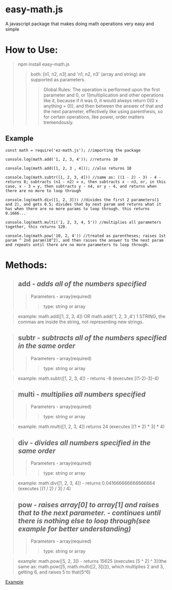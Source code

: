 # easy-math.js
A javascript package that makes doing math operations very easy and simple
# How to Use: 
>npm install easy-math.js
>>both: [n1, n2, n3] and 'n1, n2, n3' (array and string) are supported as parameters.
>>>Global Rules: The operation is performed upon the first parameter and 0, or 1(multiplication and other operations like it, because if it was 0, it would always return 0(0 x anything = 0)), and then between the answer of that and the next parameter, effectively like using parenthesis, so for certain operations, like power, order matters tremendously.
## Example
```
const math = require('ez-math.js'); //importing the package

console.log(math.add('1, 2, 3, 4')); //returns 10

console.log(math.add([1, 2, 3 , 4])); //also returns 10

console.log(math.subtr([1, 2, 3, 4])) //same as: ((1 - 2) - 3) - 4 - returns 8; subtracts (n1 - n2) = x, then subtracts x - n3, or, in this case, x - 3 = y, then subtracts y - n4, or y - 4, and returns when there are no more to loop through

console.log(math.div([1, 2, 3])) //divides the first 2 parameters(1 and 2), and gets 0.5; divides that by next param and returns what it has when there are no more params to loop through. this returns 0.1666...

console.log(math.multi('1, 2, 3, 4, 5')) //multiplies all parameters together, this returns 120.

console.log(math.pow('10, 2, 4')) //treated as parentheses; raises 1st param ^ 2nd param(10^2), and then raises the answer to the next param and repeats until there are no more parameters to loop through.
```
# Methods: 
> ## __add__ _- adds all of the numbers specified_
>>Parameters - array(required)
>>>type: string or array

>example: math.add([1, 2, 3, 4]) OR math.add('1, 2, 3 ,4') 1 STRING, the commas are inside the string, not representing new strings.

> ## __subtr__ - _subtracts all of the numbers specified in the same order_
>>Parameters - array(required)
>>>type: string or array

>example: math.subtr([1, 2, 3, 4]) - returns -8 (executes [(1-2)-3]-4)

> ## __multi__ - _multiplies all numbers specified_
>>Parameters - array(required)
>>>type: string or array

>example: math.multi([1, 2, 3, 4]) returns 24 (executes [(1 * 2) * 3] * 4)

> ## __div__ - _divides all numbers specified in the same order_
>>Parameters - array(required)
>>>type: string or array

>example: math.div([1, 2, 3, 4]) - returns 0.041666666666666664 (executes [(1 / 2) / 3] / 4)

> ## __pow__ - _raises array[0] to array[1] and raises that to the next parameter. - continues until there is nothing else to loop through(see example for better understanding)_
>>Parameters - array(required)
>>>type: string or array

>example: math.pow([5, 2, 3]) - returns 15625 (executes [5 ^ 2] ^ 3)(the same as: math.pow([5, math.multi([2, 3])])), which multiplies 2 and 3, getting 6, and raises 5 to that(5^6)

[Example](https://replit.com/@PizzaOvenTacos/Randomizer-Package)
